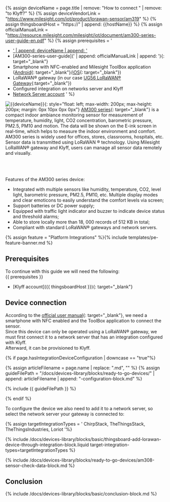 
{% assign deviceName = page.title | remove: "How to connect " | remove: "to Klyff?" %}
{% assign deviceVendorLink = "https://www.milesight.com/iot/product/lorawan-sensor/am319" %}
{% assign thingsboardHost = "https://" | append: {{hostName}} %}
{% assign officialManualLink = "https://resource.milesight.com/milesight/iot/document/am300-series-user-guide-en.pdf" %}
{% assign prerequisites = '
- <a href="' | append: deviceVendorLink | append: '" target="_blank">' | append: deviceName | append: '</a>
- [AM300-series-user-guide](' | append: officialManualLink | append: '){: target="_blank"}
- Smartphone with NFC-enabled and Milesight ToolBox application ([Android](https://play.google.com/store/apps/details?id=com.ursalinknfc){: target="_blank"}/[iOS](https://itunes.apple.com/app/id1518748039){: target="_blank"})
- LoRaWAN® gateway (in our case [UG56 LoRaWAN® Gateway](/docs/pe/devices-library/ug56-lorawan-gateway/){:target="_blank"})
- Configured integration on networks server and Klyff
- [Network Server account](#device-connection)
'
 %}

![{{deviceName}}](/images/devices-library/{{page.deviceImageFileName}}){: style="float: left; max-width: 200px; max-height: 200px; margin: 0px 10px 0px 0px"}
[AM300 series]({{deviceVendorLink}}){: target="_blank"} is a compact indoor ambiance monitoring sensor for measurement of temperature, humidity, light, CO2 concentration, barometric pressure, PM2.5, PM10 and motion. 
The data will be shown on the E-ink screen in real-time, which helps to measure the indoor environment and comfort. 
AM300 series is widely used for offices, stores, classrooms, hospitals, etc. Sensor data is transmitted using LoRaWAN ® technology. 
Using Milesight LoRaWAN® gateway and Klyff, users can manage all sensor data remotely and visually.

<br><br><br>
Features of the AM300 series device:
- Integrated with multiple sensors like humidity, temperature, CO2, level light, barometric pressure, PM2.5, PM10, etc. Multiple display modes and clear emoticons to easily understand the comfort levels via screen;
- Support batteries or DC power supply;
- Equipped with traffic light indicator and buzzer to indicate device status and threshold alarms;
- Able to store locally more than 18, 000 records of 512 KB in total;
- Compliant with standard LoRaWAN® gateways and network servers.

{% assign feature = "Platform Integrations" %}{% include templates/pe-feature-banner.md %}

## Prerequisites

To continue with this guide we will need the following:  
{{ prerequisites }}
- [Klyff account]({{ thingsboardHost }}){: target="_blank"}

## Device connection

According to the [official user manual]({{officialManualLink}}){: target="_blank"}, we need a smartphone with NFC enabled and the ToolBox application to connect the sensor.  
Since this device can only be operated using a LoRaWAN® gateway, we must first connect it to a network server that has an integration configured with Klyff.  
Afterward, it can be provisioned to Klyff.

{% if page.hasIntegrationDeviceConfiguration | downcase == "true"%}

{% assign articleFilename = page.name |  replace: ".md", "" %}
{% assign guideFilePath = "/docs/devices-library/blocks/ready-to-go-devices/" | append: articleFilename | append: "-configuration-block.md" %}

{% include {{ guideFilePath }} %}

{% endif %}

To configure the device we also need to add it to a network server, so select the network server your gateway is connected to:  

{% assign targetIntegrationTypes = '
ChirpStack,
TheThingsStack,
TheThingsIndustries,
Loriot
'%}

{% include /docs/devices-library/blocks/basic/thingsboard-add-lorawan-device-through-integration-block.liquid target-integration-types=targetIntegrationTypes %}

{% include /docs/devices-library/blocks/ready-to-go-devices/am308-sensor-check-data-block.md %}

## Conclusion

{% include /docs/devices-library/blocks/basic/conclusion-block.md %}